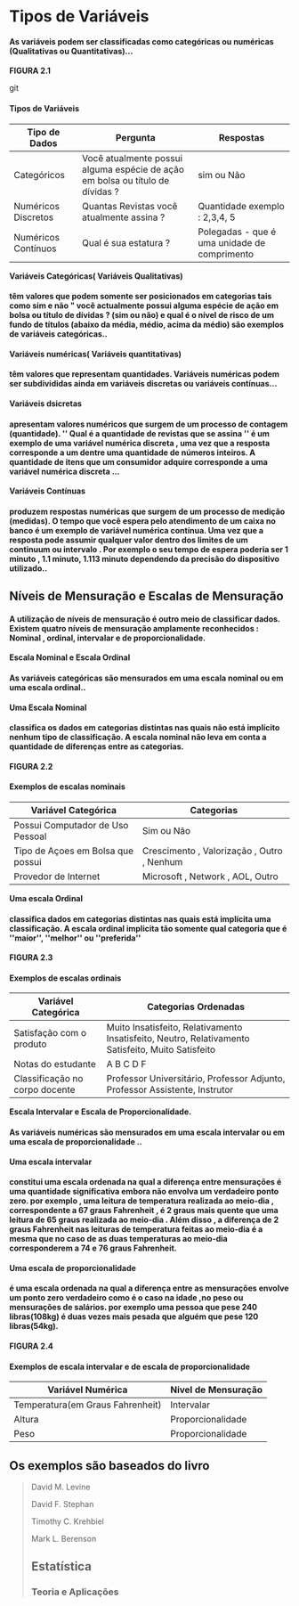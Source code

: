 # Tipos de Variáveis 

#### As variáveis podem ser classificadas como categóricas ou numéricas (Qualitativas ou Quantitativas)...






**FIGURA 2.1** 

git
#### Tipos de Variáveis


|Tipo de Dados | Pergunta | Respostas | 
| --|--|--| 
|Categóricos | Você atualmente possui alguma espécie  de ação em bolsa ou título de dívidas ? | sim ou Não| 
| Numéricos Discretos | Quantas Revistas você atualmente assina ? | Quantidade exemplo : 2,3,4, 5 | 
|Numéricos Contínuos| Qual é sua estatura ? | Polegadas - que é uma unidade de comprimento |  


**Variáveis Categóricas( Variáveis Qualitativas)**
#### têm valores que podem somente ser posicionados em categorias tais como sim e não " você actualmente possui alguma espécie de ação em bolsa ou título de dívidas ? (sim ou não) e qual é o nível de risco de um fundo de títulos (abaixo da média, médio, acima da médio) são exemplos de variáveis categóricas..
**Variáveis numéricas( Variáveis quantitativas)** 

#### têm valores que representam quantidades. Variáveis numéricas podem ser subdivididas ainda em variáveis discretas ou variáveis contínuas...

**Variáveis dsicretas**

#### apresentam valores numéricos que surgem de um processo de contagem (quantidade). '' Qual é a quantidade de revistas que se assina '' é um exemplo de uma variável numérica discreta , uma vez que a resposta corresponde a um dentre uma quantidade de números inteiros. A quantidade de itens que um consumidor adquire corresponde a uma variável numérica discreta ...

**Variáveis Contínuas** 

#### produzem respostas numéricas que surgem de um processo de medição (medidas). O tempo que você espera pelo atendimento de um caixa no banco é um exemplo de variável numérica contínua. Uma vez que a resposta pode assumir qualquer valor dentro dos limites de um continuum ou intervalo . Por exemplo o seu tempo de espera poderia ser 1 minuto , 1.1 minuto, 1.113 minuto dependendo da precisão do dispositivo utilizado..


## Níveis de Mensuração e Escalas de Mensuração 

#### A utilização de níveis de mensuração é outro meio de classificar dados. Existem quatro níveis de mensuração amplamente reconhecidos : Nominal , ordinal, intervalar e de proporcionalidade.

**Escala Nominal e Escala Ordinal** 

#### As variáveis categóricas são mensurados em uma escala nominal ou em uma escala ordinal..

**Uma Escala Nominal** 

#### classifica os dados em categorias distintas nas quais não está implícito nenhum tipo de classificação. A escala nominal não leva em conta a quantidade de diferenças entre as categorias.


**FIGURA 2.2** 
#### Exemplos de escalas nominais 


| Variável Categórica | Categorias | 
|--|--|
|Possui Computador de Uso Pessoal | Sim ou Não | 
| Tipo de Açoes em Bolsa que possui | Crescimento , Valorização , Outro ,  Nenhum | 
|Provedor de Internet | Microsoft , Network , AOL,  Outro | 


**Uma escala Ordinal** 

#### classifica dados em categorias distintas nas quais está implícita uma classificação. A escala ordinal implicita tão somente qual categoria que é ''maior'', ''melhor'' ou ''preferida''

**FIGURA 2.3** 

#### Exemplos de escalas ordinais 

| Variável Categórica | Categorias Ordenadas | 
|--|--| 
| Satisfação com o produto | Muito Insatisfeito,  Relativamento Insatisfeito,  Neutro, Relativamento Satisfeito, Muito Satisfeito |
| Notas do estudante | A B C D F | 
| Classificação no corpo docente | Professor Universitário, Professor Adjunto, Professor Assistente, Instrutor |  

**Escala Intervalar e Escala de Proporcionalidade.** 


#### As variáveis numéricas são mensurados em uma escala intervalar ou em uma escala de proporcionalidade ..

**Uma escala intervalar** 

#### constitui uma escala ordenada na qual a diferença entre mensurações é uma quantidade significativa embora não envolva um verdadeiro ponto zero. por exemplo , uma leitura de temperatura realizada ao meio-dia , correspondente a 67 graus Fahrenheit , é 2 graus mais quente que uma leitura de 65 graus realizada ao meio-dia . Além disso , a diferença de 2 graus Fahrenheit nas leituras de temperatura feitas ao meio-dia é a mesma que no caso de as duas temperaturas ao meio-dia corresponderem a 74 e 76 graus Fahrenheit. 


**Uma escala de proporcionalidade** 

#### é uma escala ordenada na qual a diferença entre as mensurações envolve um ponto zero verdadeiro como é o caso na idade ,no peso ou mensurações de salários. por exemplo uma pessoa que pese 240 libras(108kg) é duas vezes mais pesada que alguém que pese 120 libras(54kg). 

**FIGURA 2.4** 


#### Exemplos de escala intervalar e de escala de proporcionalidade 

| Variável Numérica | Nivel de Mensuração | 
|--|--|
|Temperatura(em Graus Fahrenheit)|Intervalar| 
|Altura | Proporcionalidade| 
|Peso|Proporcionalidade|


## Os exemplos são baseados do livro 
> David M. Levine 
>
>David F. Stephan
> 
>Timothy C. Krehbiel
>
>Mark L. Berenson 
> 
> ## Estatística 
>
> ### Teoria e Aplicações 




